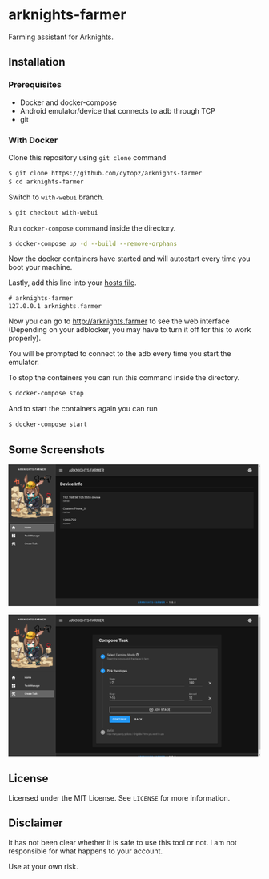 # arknights-farmer

Farming assistant for Arknights.

## Installation

### Prerequisites

* Docker and docker-compose
* Android emulator/device that connects to adb through TCP
* git

### With Docker

Clone this repository using `git clone` command
```sh
$ git clone https://github.com/cytopz/arknights-farmer
$ cd arknights-farmer
```
Switch to `with-webui` branch.
```sh
$ git checkout with-webui
```

Run `docker-compose` command inside the directory.
```sh
$ docker-compose up -d --build --remove-orphans
```
Now the docker containers have started and will autostart every time you boot your machine.

Lastly, add this line into your [hosts file](https://en.wikipedia.org/wiki/Hosts_(file)#Location_in_the_file_system).
```
# arknights-farmer
127.0.0.1 arknights.farmer
```

Now you can go to http://arknights.farmer to see the web interface (Depending on your adblocker, you 
may have to turn it off for this to work properly).

You will be prompted to connect to the adb every time you start the emulator.

To stop the containers you can run this command inside the directory.
```sh
$ docker-compose stop
```

And to start the containers again you can run
```sh
$ docker-compose start
```

## Some Screenshots

![Home Page](screenshots/home.png)

![Create Task Page](screenshots/create_task.png)

## License
Licensed under the MIT License. See `LICENSE` for more information.

## Disclaimer

It has not been clear whether it is safe to use this tool or not. I am not responsible for what happens to your account.

Use at your own risk.

